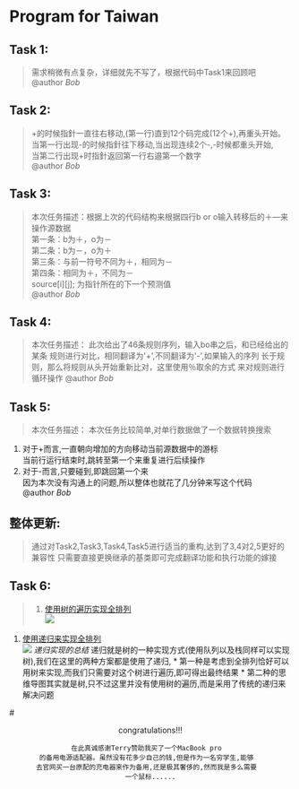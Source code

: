 # Program for Taiwan 
## Task 1:
> 需求稍微有点复杂，详细就先不写了，根据代码中Task1来回顾吧  
  @author *Bob*

	
	
	

## Task 2:
> +的时候指針一直往右移动,(第一行)直到12个码完成(12个+),再重头开始。  
  当第一行出现-的时候指針往下移动,当出现连续2个-,-时候都重头开始,  
  当第二行出现+时指針返回第一行右邉第一个数字  
  @author *Bob*



## Task 3:
> 本次任务描述：根据上次的代码结构来根据四行b or o输入转移后的＋—来操作源数据  
  第一条：b为＋，o为－  
  第二条：b为－，o为＋  
  第三条：与前一符号不同为＋，相同为－  
  第四条：相同为＋，不同为－  
  source[i][j];  为指针所在的下一个预测值  
  @author *Bob*


## Task 4:
> 本次任务描述：
  此次给出了46条规则序列，输入bo串之后，和已经给出的某条
  规则进行对比，相同翻译为'+',不同翻译为'-',如果输入的序列
  长于规则，那么将规则从头开始重新比对，这里使用％取余的方式
  来对规则进行循环操作
  @author *Bob*
  

## Task 5:
> 本次任务描述：
  本次任务比较简单,对单行数据做了一个数据转换搜索  
  1. 对于+而言,一直朝向增加的方向移动当前源数据中的游标    
  当前行运行结束时,跳转至第一个来重复进行后续操作  
  2. 对于-而言,只要碰到,即跳回第一个来  
  因为本次没有沟通上的问题,所以整体也就花了几分钟来写这个代码  
  @author *Bob*
  
## 整体更新:
> 通过对Task2,Task3,Task4,Task5进行适当的重构,达到了3,4对2,5更好的兼容性
  只需要直接更换继承的基类即可完成翻译功能和执行功能的嫁接
  
  
## Task 6:
> 1. [使用树的遍历实现全排列](http://airu.iteye.com/blog/1930391)  
  ![](http://dl2.iteye.com/upload/attachment/0088/5829/393f316f-8378-3ecf-915c-6fa29c299898.png)  
  
  1. [使用递归来实现全排列](http://blog.csdn.net/exceptional_derek/article/details/8750375)  
  ![](http://img.my.csdn.net/uploads/201304/02/1364871832_5712.jpg)
  *递归实现的总结*
    递归就是树的一种实现方式(使用队列以及栈同样可以实现树),我们在这里的两种方案都是使用了递归,
    * 第一种是考虑到全排列恰好可以用树来实现,而我们只需要对这个树进行遍历,即可得出最终结果
    * 第二种的思维导图其实就是树,只不过这里并没有使用树的遍历,而是采用了传统的递归来解决问题
    
#<center>congratulations!!!
 
 	在此真诚感谢Terry赞助我买了一个MacBook pro  
    的备用电源适配器。虽然没有花多少自己的钱,但是作为一名穷学生,能够  
    去官网买一台原配的充电器来作为备用,还是极其奢侈的,然而我是多么需要  
    一个鼠标......